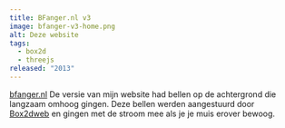 ```yaml
---
title: BFanger.nl v3
image: bfanger-v3-home.png
alt: Deze website
tags:
  - box2d
  - threejs
released: "2013"
---
```


[bfanger.nl](http://bfanger.nl) De versie van mijn website had bellen op de achtergrond die langzaam omhoog gingen.
Deze bellen werden aangestuurd door [Box2dweb](https://github.com/hecht-software/box2dweb) en gingen met de stroom mee als je je muis erover bewoog.
